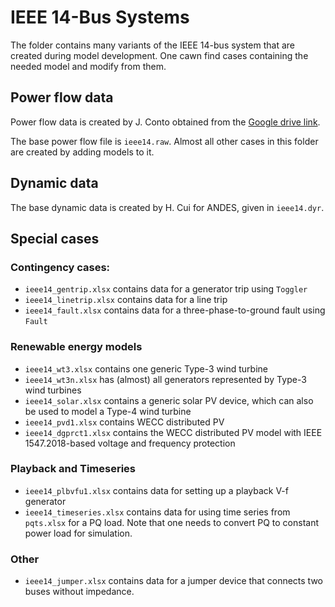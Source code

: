 # IEEE 14-Bus Systems

The folder contains many variants of the IEEE 14-bus system that are created
during model development. One cawn find cases containing the needed model and modify
from them.
## Power flow data

Power flow data is created by J. Conto obtained from the [Google drive
link](https://drive.google.com/drive/folders/0B7uS9L2Woq_7YzYzcGhXT2VQYXc).

The base power flow file is ``ieee14.raw``. Almost all other cases in this
folder are created by adding models to it.

## Dynamic data

The base dynamic data is created by H. Cui for ANDES, given in ``ieee14.dyr``.

## Special cases

### Contingency cases:

- `ieee14_gentrip.xlsx` contains data for a generator trip using `Toggler`
- `ieee14_linetrip.xlsx` contains data for a line trip
- `ieee14_fault.xlsx` contains data for a three-phase-to-ground fault using `Fault`

### Renewable energy models

- `ieee14_wt3.xlsx` contains one generic Type-3 wind turbine
- `ieee14_wt3n.xlsx` has (almost) all generators represented by Type-3 wind turbines
- `ieee14_solar.xlsx` contains a generic solar PV device, which can also be used
  to model a Type-4 wind turbine
- `ieee14_pvd1.xlsx` contains WECC distributed PV
- `ieee14_dgprct1.xlsx` contains the WECC distributed PV model with IEEE
  1547.2018-based voltage and frequency protection

### Playback and Timeseries
- `ieee14_plbvfu1.xlsx` contains data for setting up a playback V-f generator
- `ieee14_timeseries.xlsx` contains data for using time series from `pqts.xlsx`
  for a PQ load. Note that one needs to convert PQ to constant power load for
  simulation.

### Other
- `ieee14_jumper.xlsx` contains data for a jumper device that connects two buses
  without impedance.
